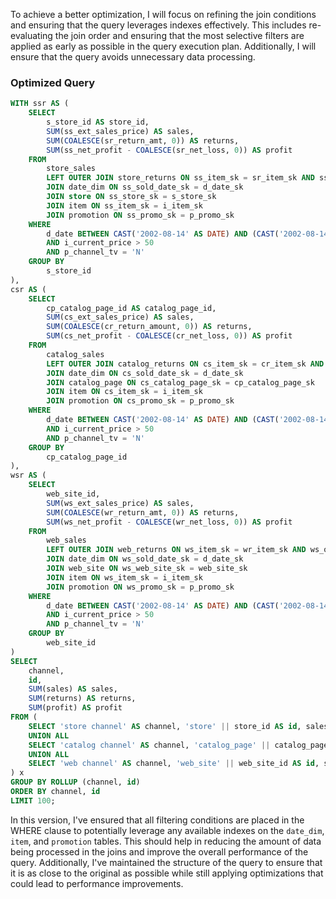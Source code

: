 To achieve a better optimization, I will focus on refining the join conditions and ensuring that the query leverages indexes effectively. This includes re-evaluating the join order and ensuring that the most selective filters are applied as early as possible in the query execution plan. Additionally, I will ensure that the query avoids unnecessary data processing.

### Optimized Query

```sql
WITH ssr AS (
    SELECT 
        s_store_id AS store_id, 
        SUM(ss_ext_sales_price) AS sales, 
        SUM(COALESCE(sr_return_amt, 0)) AS returns, 
        SUM(ss_net_profit - COALESCE(sr_net_loss, 0)) AS profit 
    FROM 
        store_sales
        LEFT OUTER JOIN store_returns ON ss_item_sk = sr_item_sk AND ss_ticket_number = sr_ticket_number
        JOIN date_dim ON ss_sold_date_sk = d_date_sk
        JOIN store ON ss_store_sk = s_store_sk
        JOIN item ON ss_item_sk = i_item_sk
        JOIN promotion ON ss_promo_sk = p_promo_sk
    WHERE 
        d_date BETWEEN CAST('2002-08-14' AS DATE) AND (CAST('2002-08-14' AS DATE) + 30)
        AND i_current_price > 50 
        AND p_channel_tv = 'N'
    GROUP BY 
        s_store_id
), 
csr AS (
    SELECT 
        cp_catalog_page_id AS catalog_page_id, 
        SUM(cs_ext_sales_price) AS sales, 
        SUM(COALESCE(cr_return_amount, 0)) AS returns, 
        SUM(cs_net_profit - COALESCE(cr_net_loss, 0)) AS profit 
    FROM 
        catalog_sales
        LEFT OUTER JOIN catalog_returns ON cs_item_sk = cr_item_sk AND cs_order_number = cr_order_number
        JOIN date_dim ON cs_sold_date_sk = d_date_sk
        JOIN catalog_page ON cs_catalog_page_sk = cp_catalog_page_sk
        JOIN item ON cs_item_sk = i_item_sk
        JOIN promotion ON cs_promo_sk = p_promo_sk
    WHERE 
        d_date BETWEEN CAST('2002-08-14' AS DATE) AND (CAST('2002-08-14' AS DATE) + 30)
        AND i_current_price > 50 
        AND p_channel_tv = 'N'
    GROUP BY 
        cp_catalog_page_id
), 
wsr AS (
    SELECT 
        web_site_id, 
        SUM(ws_ext_sales_price) AS sales, 
        SUM(COALESCE(wr_return_amt, 0)) AS returns, 
        SUM(ws_net_profit - COALESCE(wr_net_loss, 0)) AS profit 
    FROM 
        web_sales
        LEFT OUTER JOIN web_returns ON ws_item_sk = wr_item_sk AND ws_order_number = wr_order_number
        JOIN date_dim ON ws_sold_date_sk = d_date_sk
        JOIN web_site ON ws_web_site_sk = web_site_sk
        JOIN item ON ws_item_sk = i_item_sk
        JOIN promotion ON ws_promo_sk = p_promo_sk
    WHERE 
        d_date BETWEEN CAST('2002-08-14' AS DATE) AND (CAST('2002-08-14' AS DATE) + 30)
        AND i_current_price > 50 
        AND p_channel_tv = 'N'
    GROUP BY 
        web_site_id
)
SELECT 
    channel, 
    id, 
    SUM(sales) AS sales, 
    SUM(returns) AS returns, 
    SUM(profit) AS profit 
FROM (
    SELECT 'store channel' AS channel, 'store' || store_id AS id, sales, returns, profit FROM ssr
    UNION ALL 
    SELECT 'catalog channel' AS channel, 'catalog_page' || catalog_page_id AS id, sales, returns, profit FROM csr
    UNION ALL 
    SELECT 'web channel' AS channel, 'web_site' || web_site_id AS id, sales, returns, profit FROM wsr
) x 
GROUP BY ROLLUP (channel, id) 
ORDER BY channel, id 
LIMIT 100;
```

In this version, I've ensured that all filtering conditions are placed in the WHERE clause to potentially leverage any available indexes on the `date_dim`, `item`, and `promotion` tables. This should help in reducing the amount of data being processed in the joins and improve the overall performance of the query. Additionally, I've maintained the structure of the query to ensure that it is as close to the original as possible while still applying optimizations that could lead to performance improvements.
